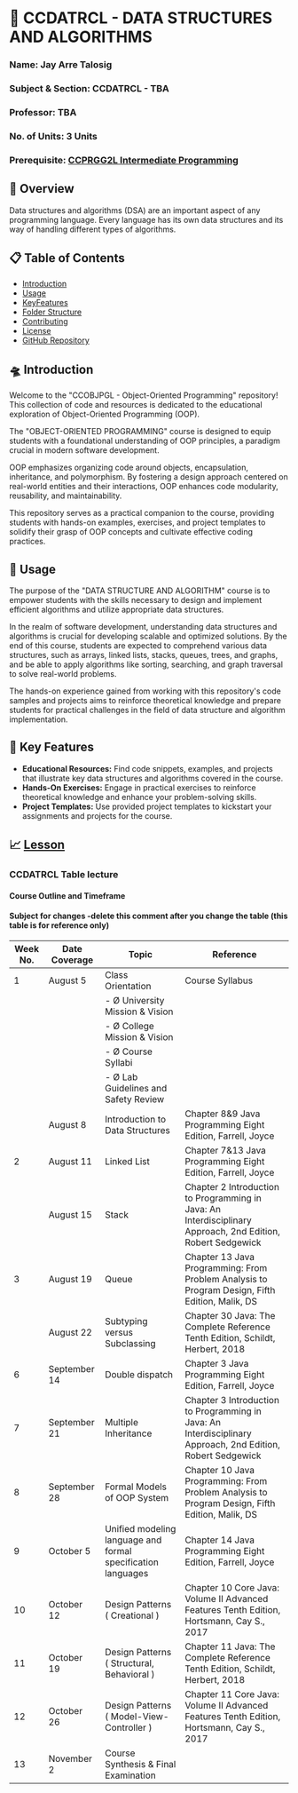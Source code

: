 # 💫 CCDATRCL - DATA STRUCTURES AND ALGORITHMS

### Name: Jay Arre Talosig  
### Subject & Section: CCDATRCL - TBA 
### Professor: TBA       
### No. of Units: 3 Units
### Prerequisite: [CCPRGG2L Intermediate Programming](https://github.com/flexycode/CCPRGG2L_INTERMEDIATE_PROGRAMMING)

## 🧠 Overview

Data structures and algorithms (DSA) are an important aspect of any programming language. Every language has its own data structures and its way of handling different types of algorithms.

## 📋 Table of Contents

- [Introduction](#-introduction)
- [Usage](#-usage)
- [KeyFeatures](#-key-features) 
- [Folder Structure](#folder-structure)
- [Contributing](#contributing) 
- [License](#license)
- [GitHub Repository](#github-repository)


## 🛸 Introduction

Welcome to the "CCOBJPGL - Object-Oriented Programming" repository! This collection of code and resources is dedicated to the educational exploration of Object-Oriented Programming (OOP). 

The "OBJECT-ORIENTED PROGRAMMING" course is designed to equip students with a foundational understanding of OOP principles, a paradigm crucial in modern software development. 

OOP emphasizes organizing code around objects, encapsulation, inheritance, and polymorphism. By fostering a design approach centered on real-world entities and their interactions, OOP enhances code modularity, reusability, and maintainability. 

This repository serves as a practical companion to the course, providing students with hands-on examples, exercises, and project templates to solidify their grasp of OOP concepts and cultivate effective coding practices.

## 👷 Usage

The purpose of the "DATA STRUCTURE AND ALGORITHM" course is to empower students with the skills necessary to design and implement efficient algorithms and utilize appropriate data structures.

In the realm of software development, understanding data structures and algorithms is crucial for developing scalable and optimized solutions. By the end of this course, students are expected to comprehend various data structures, such as arrays, linked lists, stacks, queues, trees, and graphs, and be able to apply algorithms like sorting, searching, and graph traversal to solve real-world problems.

The hands-on experience gained from working with this repository's code samples and projects aims to reinforce theoretical knowledge and prepare students for practical challenges in the field of data structure and algorithm implementation.

## 🚀 Key Features

- **Educational Resources:** Find code snippets, examples, and projects that illustrate key data structures and algorithms covered in the course.
- **Hands-On Exercises:** Engage in practical exercises to reinforce theoretical knowledge and enhance your problem-solving skills.
- **Project Templates:** Use provided project templates to kickstart your assignments and projects for the course.

## 📈 [Lesson](#lesson)              

### CCDATRCL Table lecture
#### Course Outline and Timeframe
#### Subject for changes -delete this comment after you change the table (this table is for reference only)

| Week No. | Date Coverage | Topic                                                | Reference                                                                                           |
|----------|---------------|------------------------------------------------------|-----------------------------------------------------------------------------------------------------|
| 1        | August 5      | Class Orientation                                    | Course Syllabus                                                                                     |  
|          |               | - Ø University Mission & Vision                      |                                                                                                     | 
|          |               | - Ø College Mission & Vision                         |                                                                                                     |   
|          |               | - Ø Course Syllabi                                   |                                                                                                     |  
|          |               | - Ø Lab Guidelines and Safety Review                 |                                                                                                     |
|          | August 8      | Introduction to Data Structures                      | Chapter 8&9 Java Programming Eight Edition, Farrell, Joyce                                        |    
| 2        | August 11     | Linked List                                          | Chapter 7&13 Java Programming Eight Edition, Farrell, Joyce                                       |
|          | August 15     | Stack                                                | Chapter 2 Introduction to Programming in Java: An Interdisciplinary Approach, 2nd Edition, Robert Sedgewick |
| 3        | August 19     | Queue                                                | Chapter 13 Java Programming: From Problem Analysis to Program Design, Fifth Edition, Malik, DS     |
|          | August 22     | Subtyping versus Subclassing                         | Chapter 30 Java: The Complete Reference Tenth Edition, Schildt, Herbert, 2018                     |
| 6        | September 14  | Double dispatch                                      | Chapter 3 Java Programming Eight Edition, Farrell, Joyce                                          |
| 7        | September 21  | Multiple Inheritance                                 | Chapter 3 Introduction to Programming in Java: An Interdisciplinary Approach, 2nd Edition, Robert Sedgewick |
| 8        | September 28  | Formal Models of OOP System                          | Chapter 10 Java Programming: From Problem Analysis to Program Design, Fifth Edition, Malik, DS     |
| 9        | October 5     | Unified modeling language and formal specification languages                        | Chapter 14 Java Programming Eight Edition, Farrell, Joyce                                         |
| 10       | October 12    | Design Patterns ( Creational )            | Chapter 10 Core Java: Volume II Advanced Features Tenth Edition, Hortsmann, Cay S., 2017           |
| 11       | October 19    | Design Patterns ( Structural, Behavioral )           | Chapter 11 Java: The Complete Reference Tenth Edition, Schildt, Herbert, 2018                     |
| 12       | October 26    | Design Patterns ( Model-View-Controller )            | Chapter 11 Core Java: Volume II Advanced Features Tenth Edition, Hortsmann, Cay S., 2017           |
| 13       | November 2    | Course Synthesis & Final Examination                 |                                                                                                     |
